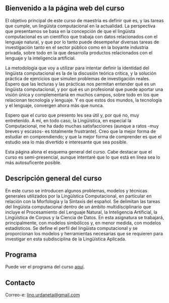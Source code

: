 ## Bienvenido a la página web del curso

El objetivo principal de este curso de maestría es definir qué es, y las tareas que cumple, un lingüista computacional en la actualidad. La perspectiva que presentamos se basa en la concepción de que el lingüista computacional es un científico que trabaja con datos relacionados con el lenguaje natural, y que por lo tanto puede desempeñar diversas tareas de investigación tanto en el sector público como en la boyante industria privada, sobre todo en la que desarrolla productos relacionados con el lenguaje y la inteligencia artificial.

La metodología que voy a utilizar para intentar definir la identidad del lingüista computacional es la de la discusión teórica crítica, y la solución práctica de ejercicios que simulen problemas de investigación reales. Espero que las lecturas y las prácticas nos permitan entender qué es un lingüista computacional, y por qué es un profesional que puede aportar una visión única y complementaria en muchos campos, sobre todo en los que relacionan tecnología y lenguaje. Y es que estos dos mundos, la tecnología y el lenguaje, convergen ahora más que nunca.

Espero que el curso que presento les sea útil y, por qué no, muy entretenido. A mí, en todo caso, la Lingüística, en especial la Computacional, me ha dado muchas satisfacciones (aunque a ratos -muy breves y escasos- es totalmente frustrante). Creo que la mejor forma de estudiar en comprendiendo; y que la mejor forma de comprender es que el estudio sea lo más divertido e interesante que sea posible.

Esta página alona el esquema general del curso. Cabe destacar que el curso es semi-presencial, aunque intentaré que lo que está en línea sea lo más autosuficente posible.

## Descripción general del curso

En este curso se introducen algunos problemas, modelos y técnicas generales utilizados por la Lingüística Computacional, en particular en relación con la Morfología y la Sintaxis del español. Se delimitan las tareas del lingüista computacional dentro de un ámbito multidisciplinario que incluye el Procesamiento del Lenguaje Natural, la Inteligencia Artificial, la Lingüística de Corpus y la Ciencia de Datos. En esta asignatura se trabajará, principalmente, con modelos simbólicos y, en menor medida, con modelos estadísticos. Se define el perfil del lingüista computacional y se proporcionan los modelos y herramientas necesarias que se requieren para investigar en esta subdisciplina de la Lingüística Aplicada.

## Programa

Puede ver el programa del curso [aquí](https://docs.google.com/document/d/1fCyVtwDz1JAw9zlGvgvoI0U82YnaZResalIFi_xhGAk/edit?usp=sharing).

## Contacto

Correo-e: lino.urdaneta@gmail.com
